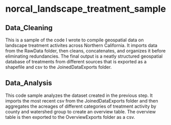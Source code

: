 # norcal_landscape_treatment_sample

## Data_Cleaning
This is a sample of the code I wrote to compile geospatial data on landscape treatment activites across Northern California. It imports data from the RawData folder, then cleans, concatenates, and organizes it before eliminating redundancies. The final output is a neatly structured geospatial database of treatments from different sources that is exported as a shapefile and csv to the JoinedDataExports folder.


## Data_Analysis
This code sample analyzes the dataset created in the previous step. It imports the most recent csv from the JoinedDataExports folder and then aggregates the acreages of different categories of treatment activity by county and watershed group to create an overview table. The overview table is then exported to the OverviewExports folder as a csv. 